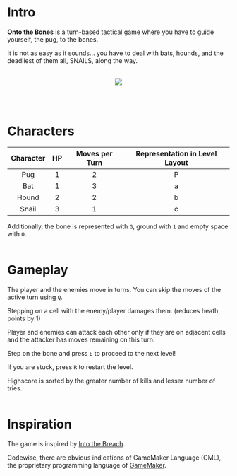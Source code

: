 # Intro

<b>Onto the Bones</b> is a turn-based tactical game where you have to guide yourself, the pug, to the bones.

It is not as easy as it sounds... you have to deal with bats, hounds, and the deadliest of them all, SNAILS, along the way.
<br/><br/>
<p align="center">
  <img src="https://user-images.githubusercontent.com/27750907/106031206-36f3c280-60f9-11eb-8020-4372d578592f.png">
</p>
<br/><br/>

# Characters

| Character        | HP            | Moves per Turn | Representation in Level Layout |
| :--------------: |:-------------:| :-------------:| :----------------------------: |
| Pug              | 1             | 2              | P                              |
| Bat              | 1             | 3              | a                              |
| Hound            | 2             | 2              | b                              |
| Snail            | 3             | 1              | c                              |

Additionally, the bone is represented with `G`, ground with `1` and empty space with `0`.
<br/><br/>

# Gameplay
The player and the enemies move in turns. You can skip the moves of the active turn using `Q`.

Stepping on a cell with the enemy/player damages them. (reduces heath points by 1)

Player and enemies can attack each other only if they are on adjacent cells and the attacker has moves remaining on this turn.

Step on the bone and press `E` to proceed to the next level!

If you are stuck, press `R` to restart the level.

Highscore is sorted by the greater number of kills and lesser number of tries.
<br/><br/>

# Inspiration
The game is inspired by <a href="https://store.steampowered.com/app/590380/Into_the_Breach">Into the Breach</a>.

Codewise, there are obvious indications of GameMaker Language (GML), the proprietary programming language of <a href="https://www.yoyogames.com/">GameMaker</a>.
